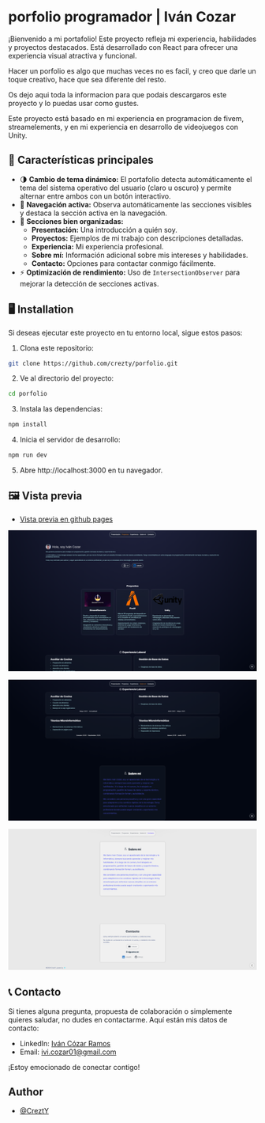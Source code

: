 
# porfolio programador | Iván Cozar

¡Bienvenido a mi portafolio! Este proyecto refleja mi experiencia, habilidades y proyectos destacados. Está desarrollado con React para ofrecer una experiencia visual atractiva y funcional.

Hacer un porfolio es algo que muchas veces no es facil, y creo que darle un toque creativo, hace que sea diferente del resto.

Os dejo aqui toda la informacion para que podais descargaros este proyecto y lo puedas usar como gustes.

Este proyecto está basado en mi experiencia en programacion de fivem, streamelements, y en mi experiencia en desarrollo de videojuegos con Unity.


## 🚀 **Características principales**

- 🌗 **Cambio de tema dinámico:** El portafolio detecta automáticamente el tema del sistema operativo del usuario (claro u oscuro) y permite alternar entre ambos con un botón interactivo.
- 🎯 **Navegación activa:** Observa automáticamente las secciones visibles y destaca la sección activa en la navegación.
- 📑 **Secciones bien organizadas:**
  - **Presentación:** Una introducción a quién soy.
  - **Proyectos:** Ejemplos de mi trabajo con descripciones detalladas.
  - **Experiencia:** Mi experiencia profesional.
  - **Sobre mí:** Información adicional sobre mis intereses y habilidades.
  - **Contacto:** Opciones para contactar conmigo fácilmente.
- ⚡ **Optimización de rendimiento:** Uso de `IntersectionObserver` para mejorar la detección de secciones activas.

## 🖥️ Installation

Si deseas ejecutar este proyecto en tu entorno local, sigue estos pasos:

1. Clona este repositorio:
```bash
git clone https://github.com/crezty/porfolio.git
```

2. Ve al directorio del proyecto:
```bash
cd porfolio
```

3. Instala las dependencias:
```bash
npm install
```

4. Inicia el servidor de desarrollo:
```bash
npm run dev
```

5. Abre http://localhost:3000 en tu navegador.
## 🖼️ Vista previa

- [Vista previa en github pages](https://crezty.github.io/porfolio/)

![App Screenshot 1](https://raw.githubusercontent.com/CreztY/porfolio/refs/heads/main/Preview/image1.png)

![App Screenshot 2](https://raw.githubusercontent.com/CreztY/porfolio/refs/heads/main/Preview/image2.png)

![App Screenshot 3](https://raw.githubusercontent.com/CreztY/porfolio/refs/heads/main/Preview/image3.png)


##  📞 Contacto

Si tienes alguna pregunta, propuesta de colaboración o simplemente quieres saludar, no dudes en contactarme. Aquí están mis datos de contacto:

- LinkedIn: [Iván Cózar Ramos](https://www.linkedin.com/in/ivan-cózar-ramos-a31b47102)
- Email: [ivi.cozar01@gmail.com](mailto:ivi.cozar01@gmail.com)

¡Estoy emocionado de conectar contigo!

## Author

- [@CreztY](https://www.github.com/CreztY)
